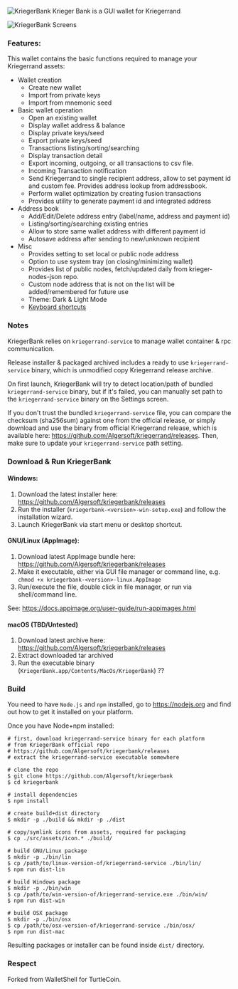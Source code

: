 ![KriegerBank](docs/kriegerbank.png)
Krieger Bank is a GUI wallet for Kriegerrand

![KriegerBank Screens](https://i.imgur.com/41Ujq0S.gif "KriegerBank Screens")

### Features:
This wallet contains the basic functions required to manage your Kriegerrand assets:

* Wallet creation
  * Create new wallet
  * Import from private keys
  * Import from mnemonic seed
* Basic wallet operation
  * Open an existing  wallet
  * Display wallet address & balance
  * Display private keys/seed
  * Export private keys/seed
  * Transactions listing/sorting/searching
  * Display transaction detail
  * Export incoming, outgoing, or all transactions to csv file.
  * Incoming Transaction notification
  * Send Kriegerrand to single recipient address, allow to set payment id and custom fee. Provides address lookup from addressbook.
  * Perform wallet optimization by creating fusion transactions
  * Provides utility to generate payment id and integrated address
* Address book
  * Add/Edit/Delete address entry (label/name, address and payment id)
  * Listing/sorting/searching existing entries
  * Allow to store same wallet address with different payment id
  * Autosave address after sending to new/unknown recipient
* Misc
  * Provides setting to set local or public node address
  * Option to use system tray (on closing/minimizing wallet)
  * Provides list of public nodes, fetch/updated daily from krieger-nodes-json repo.
  * Custom node address that is not on the list will be added/remembered for future use
  * Theme: Dark & Light Mode
  * [Keyboard shortcuts](docs/shortcut.md)


### Notes

KriegerBank relies on `kriegerrand-service` to manage wallet container &amp; rpc communication.

Release installer & packaged archived includes a ready to use `kriegerrand-service` binary, which is unmodified copy Kriegerrand release archive.

On first launch, KriegerBank will try to detect location/path of bundled `kriegerrand-service` binary, but if it's failed, you can manually set path to the `kriegerrand-service` binary on the Settings screen.

If you don't trust the bundled `kriegerrand-service` file, you can compare the checksum (sha256sum) against one from the official release, or simply download and use the binary from official Kriegerrand release, which is available here: https://github.com/Algersoft/kriegerrand/releases. Then,  make sure to update your `kriegerrand-service` path setting.

### Download &amp; Run KriegerBank

#### Windows:
1. Download the latest installer here: https://github.com/Algersoft/kriegerbank/releases
2. Run the installer (`kriegerbank-<version>-win-setup.exe`) and follow the installation wizard.
3. Launch KriegerBank via start menu or desktop shortcut.

#### GNU/Linux (AppImage):
1. Download latest AppImage bundle here: https://github.com/Algersoft/kriegerbank/releases
2. Make it executable, either via GUI file manager or command line, e.g. `chmod +x kriegerbank-<version>-linux.AppImage`
3. Run/execute the file, double click in file manager, or run via shell/command line.

See: https://docs.appimage.org/user-guide/run-appimages.html

#### macOS (TBD/Untested)
1. Download latest archive here: https://github.com/Algersoft/kriegerbank/releases
2. Extract downloaded tar archived
3. Run the executable binary (`KriegerBank.app/Contents/MacOs/KriegerBank`) ??

### Build
You need to have `Node.js` and `npm` installed, go to https://nodejs.org and find out how to get it installed on your platform.

Once you have Node+npm installed:
```
# first, download kriegerrand-service binary for each platform
# from KriegerBank official repo
# https://github.com/Algersoft/kriegerbank/releases
# extract the kriegerrand-service executable somewhere

# clone the repo
$ git clone https://github.com/Algersoft/kriegerbank
$ cd kriegerbank

# install dependencies
$ npm install

# create build+dist directory
$ mkdir -p ./build && mkdir -p ./dist

# copy/symlink icons from assets, required for packaging
$ cp ./src/assets/icon.* ./build/

# build GNU/Linux package
$ mkdir -p ./bin/lin
$ cp /path/to/linux-version-of/kriegerrand-service ./bin/lin/
$ npm run dist-lin

# build Windows package
$ mkdir -p ./bin/win
$ cp /path/to/win-version-of/kriegerrand-service.exe ./bin/win/
$ npm run dist-win

# build OSX package
$ mkdir -p ./bin/osx
$ cp /path/to/osx-version-of/kriegerrand-service ./bin/osx/
$ npm run dist-mac
```

Resulting packages or installer can be found inside `dist/` directory.

### Respect
Forked from WalletShell for TurtleCoin.